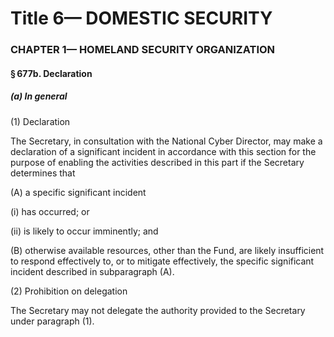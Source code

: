 
# Title 6— DOMESTIC SECURITY
### CHAPTER 1— HOMELAND SECURITY ORGANIZATION
#### § 677b. Declaration
##### (a) In general

(1) Declaration

The Secretary, in consultation with the National Cyber Director, may make a declaration of a significant incident in accordance with this section for the purpose of enabling the activities described in this part if the Secretary determines that

(A) a specific significant incident

(i) has occurred; or

(ii) is likely to occur imminently; and

(B) otherwise available resources, other than the Fund, are likely insufficient to respond effectively to, or to mitigate effectively, the specific significant incident described in subparagraph (A).

(2) Prohibition on delegation

The Secretary may not delegate the authority provided to the Secretary under paragraph (1).
